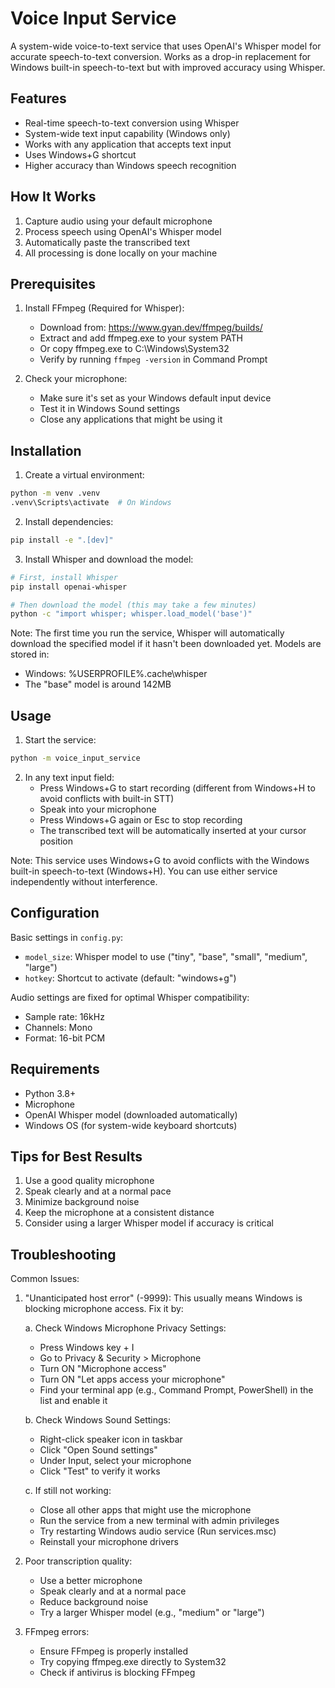 # Voice Input Service

A system-wide voice-to-text service that uses OpenAI's Whisper model for accurate speech-to-text conversion. Works as a drop-in replacement for Windows built-in speech-to-text but with improved accuracy using Whisper.

## Features

- Real-time speech-to-text conversion using Whisper
- System-wide text input capability (Windows only)
- Works with any application that accepts text input
- Uses Windows+G shortcut
- Higher accuracy than Windows speech recognition

## How It Works

1. Capture audio using your default microphone
2. Process speech using OpenAI's Whisper model
3. Automatically paste the transcribed text
4. All processing is done locally on your machine

## Prerequisites

1. Install FFmpeg (Required for Whisper):
   - Download from: https://www.gyan.dev/ffmpeg/builds/
   - Extract and add ffmpeg.exe to your system PATH
   - Or copy ffmpeg.exe to C:\Windows\System32
   - Verify by running `ffmpeg -version` in Command Prompt

2. Check your microphone:
   - Make sure it's set as your Windows default input device
   - Test it in Windows Sound settings
   - Close any applications that might be using it

## Installation

1. Create a virtual environment:
```bash
python -m venv .venv
.venv\Scripts\activate  # On Windows
```

2. Install dependencies:
```bash
pip install -e ".[dev]"
```

3. Install Whisper and download the model:
```bash
# First, install Whisper
pip install openai-whisper

# Then download the model (this may take a few minutes)
python -c "import whisper; whisper.load_model('base')"
```

Note: The first time you run the service, Whisper will automatically download the specified model if it hasn't been downloaded yet. Models are stored in:
- Windows: %USERPROFILE%\.cache\whisper
- The "base" model is around 142MB

## Usage

1. Start the service:
```bash
python -m voice_input_service
```

2. In any text input field:
   - Press Windows+G to start recording (different from Windows+H to avoid conflicts with built-in STT)
   - Speak into your microphone
   - Press Windows+G again or Esc to stop recording
   - The transcribed text will be automatically inserted at your cursor position

Note: This service uses Windows+G to avoid conflicts with the Windows built-in speech-to-text (Windows+H).
You can use either service independently without interference.

## Configuration

Basic settings in `config.py`:
- `model_size`: Whisper model to use ("tiny", "base", "small", "medium", "large")
- `hotkey`: Shortcut to activate (default: "windows+g")

Audio settings are fixed for optimal Whisper compatibility:
- Sample rate: 16kHz
- Channels: Mono
- Format: 16-bit PCM

## Requirements

- Python 3.8+
- Microphone
- OpenAI Whisper model (downloaded automatically)
- Windows OS (for system-wide keyboard shortcuts)

## Tips for Best Results

1. Use a good quality microphone
2. Speak clearly and at a normal pace
3. Minimize background noise
4. Keep the microphone at a consistent distance
5. Consider using a larger Whisper model if accuracy is critical

## Troubleshooting

Common Issues:

1. "Unanticipated host error" (-9999):
   This usually means Windows is blocking microphone access. Fix it by:
   
   a. Check Windows Microphone Privacy Settings:
      - Press Windows key + I
      - Go to Privacy & Security > Microphone
      - Turn ON "Microphone access"
      - Turn ON "Let apps access your microphone"
      - Find your terminal app (e.g., Command Prompt, PowerShell) in the list and enable it
   
   b. Check Windows Sound Settings:
      - Right-click speaker icon in taskbar
      - Click "Open Sound settings"
      - Under Input, select your microphone
      - Click "Test" to verify it works
      
   c. If still not working:
      - Close all other apps that might use the microphone
      - Run the service from a new terminal with admin privileges
      - Try restarting Windows audio service (Run services.msc)
      - Reinstall your microphone drivers

3. Poor transcription quality:
   - Use a better microphone
   - Speak clearly and at a normal pace
   - Reduce background noise
   - Try a larger Whisper model (e.g., "medium" or "large")

4. FFmpeg errors:
   - Ensure FFmpeg is properly installed
   - Try copying ffmpeg.exe directly to System32
   - Check if antivirus is blocking FFmpeg
